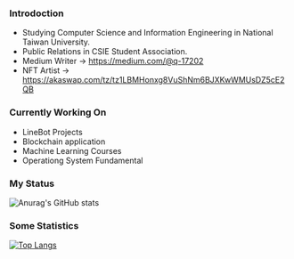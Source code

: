 ### Introdoction
+ Studying Computer Science and Information Engineering in National Taiwan University. 
+ Public Relations in CSIE Student Association.
+ Medium Writer -> https://medium.com/@q-17202
+ NFT Artist -> https://akaswap.com/tz/tz1LBMHonxg8VuShNm6BJXKwWMUsDZ5cE2QB

### Currently Working On
+ LineBot Projects
+ Blockchain application
+ Machine Learning Courses
+ Operationg System Fundamental

### My Status

![Anurag's GitHub stats](https://github-readme-stats.vercel.app/api?username=LouisTsai-Csie&show_icons=true&theme=tokyonight)

### Some Statistics

[![Top Langs](https://github-readme-stats.vercel.app/api/top-langs/?username=LouisTsai-Csie&layout=compact&show_icons=true&theme=tokyonight&langs_count=5&hide=html,css)](https://github.com/anuraghazra/github-readme-stats)

<!--
**LouisTsai-Csie/LouisTsai-Csie** is a ✨ _special_ ✨ repository because its `README.md` (this file) appears on your GitHub profile.

Here are some ideas to get you started:

- 🔭 I’m currently working on ...
- 🌱 I’m currently learning ...
- 👯 I’m looking to collaborate on ...
- 🤔 I’m looking for help with ...
- 💬 Ask me about ...
- 📫 How to reach me: ...
- 😄 Pronouns: ...
- ⚡ Fun fact: ...
-->
